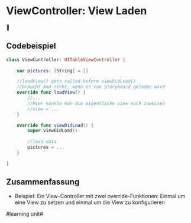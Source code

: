 # ViewController: View Laden
🏁

## Codebeispiel

```swift
class ViewController: UITableViewController {
    
    var pictures: [String] = []

	//loadView() gets called before viewDidLoad()
	//braucht man nicht, wenn es vom Storyboard geladen wird
	override func loadView() {
		//...
		//Hier könnte man die eigentliche view noch zuweisen
		//view = ...
	}

    override func viewDidLoad() {
        super.viewDidLoad()
        
       	//load data
		pictures = ...
    }

}
```


## Zusammenfassung
- Beispiel: Ein View-Controller mit zwei override-Funktionen: Einmal um eine View zu setzen und einmal um die View zu konfigurieren

#learning unit#
